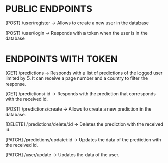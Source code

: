 # PUBLIC ENDPOINTS

[POST] /user/register -> Allows to create a new user in the database

[POST] /user/login -> Responds with a token when the user is in the database

# ENDPOINTS WITH TOKEN

[GET] /predictions -> Responds with a list of predictions of the logged user limited by 5. It can receive a page number and a country to filter the response.

[GET] /predictions/:id -> Responds with the prediction that corresponds with the received id.

[POST] /predictions/create -> Allows to create a new prediction in the database.

[DELETE] /predictions/delete/:id -> Deletes the prediction with the received id.

[PATCH] /predictions/update/:id -> Updates the data of the prediction with the received id.

[PATCH] /user/update -> Updates the data of the user.
